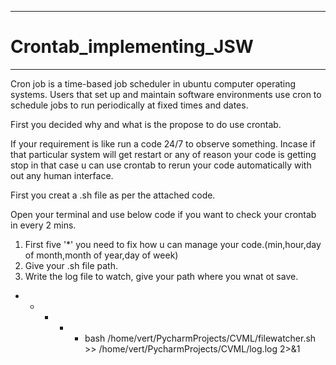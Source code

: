 **************************
# Crontab_implementing_JSW
**************************

Cron job is a time-based job scheduler in ubuntu computer operating systems. Users that set up and maintain software environments 
use cron to schedule jobs to run periodically at fixed times and dates.

First you decided why and what is the propose to do use crontab.

If your requirement is like run a code 24/7 to observe something. Incase if that particular system will get restart or any of reason your code
is getting stop in that case u can use crontab to rerun your code automatically with out any human interface.

First you creat a .sh file as per the attached code.

Open your terminal and use below code if you want to check your crontab in every 2 mins.

1. First five '*' you need to fix how u can manage your code.(min,hour,day of month,month of year,day of week)
2. Give your .sh file path.
3. Write the log file to watch, give your path where you wnat ot save.


* * * * * bash /home/vert/PycharmProjects/CVML/filewatcher.sh >> /home/vert/PycharmProjects/CVML/log.log 2>&1


